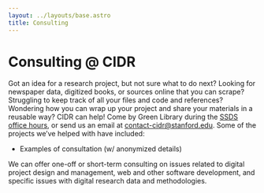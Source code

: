 ```yaml
---
layout: ../layouts/base.astro
title: Consulting
---
```


# Consulting @ CIDR

Got an idea for a research project, but not sure what to do next? Looking for newspaper data, digitized books, or sources online that you can scrape? Struggling to keep track of all your files and code and references? Wondering how you can wrap up your project and share your materials in a reusable way? CIDR can help! Come by Green Library during the [SSDS office hours](https://library.stanford.edu/research/software-and-services-data-science/schedule-consulting-appointment), or send us an email at contact-cidr@stanford.edu. Some of the projects we’ve helped with have included:

* Examples of consultation (w/ anonymized details)

We can offer one-off or short-term consulting on issues related to digital project design and management, web and other software development, and specific issues with digital research data and methodologies.

